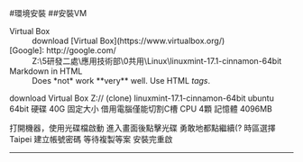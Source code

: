 #環境安裝
##安裝VM

<dl>
  <dt>Virtual Box</dt>
  <dd>download [Virtual Box](https://www.virtualbox.org/)</dd>
  [Google]: http://google.com/
  <dd>Z:\5研發二處\應用技術部\0共用\Linux\linuxmint-17.1-cinnamon-64bit</dd>

  <dt>Markdown in HTML</dt>
  <dd>Does *not* work **very** well. Use HTML <em>tags</em>.</dd>
</dl>
download Virtual Box
Z:// (clone) linuxmint-17.1-cinnamon-64bit
ubuntu 64bit
硬碟  40G  固定大小
借用電腦僅能切割C槽
CPU 4顆
記憶體 4096MB

打開機器，使用光碟檔啟動
進入畫面後點擊光碟
勇敢地都點繼續(?
時區選擇Taipei
建立帳號密碼
等待複製等案
安裝完重啟
___
